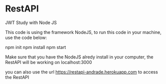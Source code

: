 # RestAPI
JWT Study with Node JS

This code is using the framework NodeJS, to run this code in your machine, use the code below:

npm init
npm install
npm start

Make sure that you have the NodeJS alredy install in your computer, the RestAPI will be working on localhost:3000

you can also use the url https://restapi-andrade.herokuapp.com to access the RestAPI
